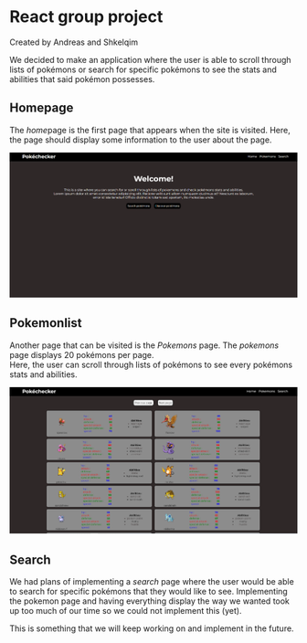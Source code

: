 # React group project #
Created by Andreas and Shkelqim

We decided to make an application where the user is able to scroll through lists of pokémons or search for specific pokémons to see the stats and abilities that said pokémon possesses.

## Homepage ##
The *home*page is the first page that appears when the site is visited. Here, the page should display some information to the user about the page. 

![the homepage](./public/images/homepage.png "screenshot of the homepage")

## Pokemonlist ##
Another page that can be visited is the *Pokemons* page.
The *pokemons* page displays 20 pokémons per page.  
Here, the user can scroll through lists of pokémons to see every pokémons stats and abilities. 

![picture of the pokemon page](./public/images/pokemnos.png "screenshot of the homepage")

## Search ##
We had plans of implementing a *search* page where the user would be able to search for specific pokémons that they would like to see. 
Implementing the pokemon page and having everything display the way we wanted took up too much of our time so we could not implement this (yet). 

This is something that we will keep working on and implement in the future.


